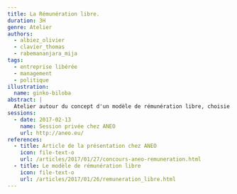 ```yaml
---
title: La Rémunération libre.
duration: 3H
genre: Atelier
authors:
  - albiez_olivier
  - clavier_thomas
  - rabemananjara_mija
tags:
  - entreprise libérée
  - management
  - politique
illustration:
  name: ginko-biloba
abstract: |
  Atelier autour du concept d'un modèle de rémunération libre, choisie par les salariés.
sessions:
  - date: 2017-02-13
    name: Session privée chez ANEO
    url: http://aneo.eu/
references:
  - title: Article de la présentation chez ANEO
    icon: file-text-o
    url: /articles/2017/01/27/concours-aneo-remuneration.html
  - title: Le modèle de rémunération libre
    icon: file-text-o
    url: /articles/2017/01/26/remuneration_libre.html
---
```

